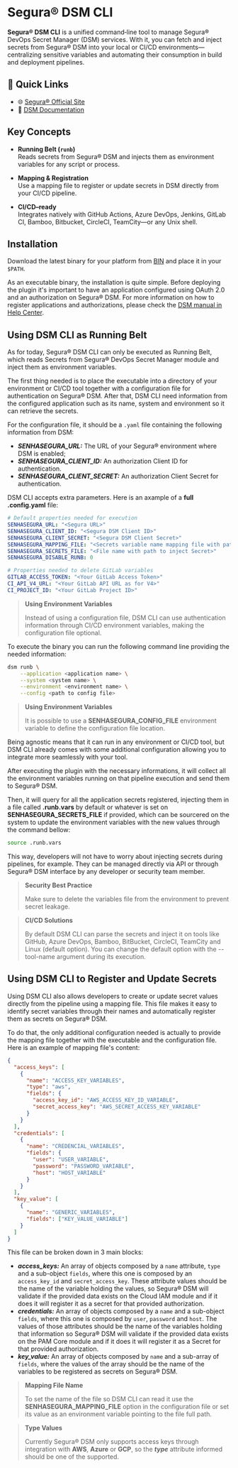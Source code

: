# Segura® DSM CLI

**Segura® DSM CLI** is a unified command‑line tool to manage Segura® DevOps Secret Manager (DSM) services. With it, you can fetch and inject secrets from Segura® DSM into your local or CI/CD environments—centralizing sensitive variables and automating their consumption in build and deployment pipelines.

## 🚀 Quick Links  
- 🌐 [Segura® Official Site](https://segura.security)  
- 📖 [DSM Documentation](https://docs.senhasegura.io/docs/devops-secret-manager?utm_source=Github&utm_medium=Link&utm_campaign=dsm_cli)



## Key Concepts

- **Running Belt (`runb`)**  
  Reads secrets from Segura® DSM and injects them as environment variables for any script or process.

- **Mapping & Registration**  
  Use a mapping file to register or update secrets in DSM directly from your CI/CD pipeline.

- **CI/CD–ready**  
  Integrates natively with GitHub Actions, Azure DevOps, Jenkins, GitLab CI, Bamboo, Bitbucket, CircleCI, TeamCity—or any Unix shell.


## Installation

Download the latest binary for your platform from [BIN](https://github.com/segura-security/dsmcli/tree/main/bin) and place it in your `$PATH`.

As an executable binary, the installation is quite simple. Before deploying the plugin it's important to have an application configured using OAuth 2.0 and an authorization on Segura® DSM. For more information on how to register applications and authorizations, please check the [DSM manual in Help Center](https://docs.senhasegura.io/docs/how-to-manage-an-application-in-devops-secret-manager?utm_source=Github&utm_medium=Link&utm_campaign=dsm_cli).


## Using DSM CLI as Running Belt

As for today, Segura® DSM CLI can only be executed as Running Belt, which reads Secrets from Segura® DevOps Secret Manager module and inject them as environment variables.

The first thing needed is to place the executable into a directory of your environment or CI/CD tool together with a configuration file for authentication on Segura® DSM. After that, DSM CLI need information from the configured application such as its name, system and environment so it can retrieve the secrets.

For the configuration file, it should be a `.yaml` file containing the following information from DSM:

- **_SENHASEGURA_URL:_** The URL of your Segura® environment where DSM is enabled;
- **_SENHASEGURA_CLIENT_ID:_** An authorization Client ID for authentication.
- **_SENHASEGURA_CLIENT_SECRET:_** An authorization Client Secret for authentication.

DSM CLI accepts extra parameters. Here is an axample of a **full .config.yaml** file:

```yaml title=".config.yaml"
# Default properties needed for execution
SENHASEGURA_URL: "<Segura URL>"
SENHASEGURA_CLIENT_ID: "<Segura DSM Client ID>"
SENHASEGURA_CLIENT_SECRET: "<Segura DSM Client Secret>"
SENHASEGURA_MAPPING_FILE: "<Secrets variable name mapping file with path>"
SENHASEGURA_SECRETS_FILE: "<File name with path to inject Secret>"
SENHASEGURA_DISABLE_RUNB: 0

# Properties needed to delete GitLab variables
GITLAB_ACCESS_TOKEN: "<Your GitLab Access Token>"
CI_API_V4_URL: "<Your GitLab API URL as for V4>"
CI_PROJECT_ID: "<Your GitLab Project ID>"
```

> **Using Environment Variables**
> 
> Instead of using a configuration file, DSM CLI can use authentication information through CI/CD environment variables, making the configuration file optional.

To execute the binary you can run the following command line providing the needed information:

```bash
dsm runb \
    --application <application name> \
    --system <system name> \
    --environment <environment name> \
    --config <path to config file>
```
> **Using Environment Variables**
> 
> It is possible to use a **SENHASEGURA_CONFIG_FILE** environment variable to define the configuration file location.

Being agnostic means that it can run in any environment or CI/CD tool, but DSM CLI already comes with some additional configuration allowing you to integrate more seamlessly with your tool.

After executing the plugin with the necessary informations, it will collect all the environment variables running on that pipeline execution and send them to Segura® DSM.

Then, it will query for all the application secrets registered, injecting them in a file called **.runb.vars** by default or whatever is set on **SENHASEGURA_SECRETS_FILE** if provided, which can be sourcered on the system to update the environment variables with the new values through the command bellow:

```bash
source .runb.vars
```

This way, developers will not have to worry about injecting secrets during pipelines, for example. They can be managed directly via API or through Segura® DSM interface by any developer or security team member.

> **Security Best Practice**
> 
> Make sure to delete the variables file from the environment to prevent secret leakage.

> **CI/CD Solutions**
> 
> By default DSM CLI can parse the secrets and inject it on tools like GitHub, Azure DevOps, Bamboo, BitBucket, CircleCI, TeamCity and Linux (default option). You can change the default option with the --tool-name argument during its execution.


## Using DSM CLI to Register and Update Secrets

Using DSM CLI also allows developers to create or update secret values directly from the pipeline using a mapping file. This file makes it easy to identify secret variables through their names and automatically register them as secrets on Segura® DSM.

To do that, the only additional configuration needed is actually to provide the mapping file together with the executable and the configuration file. Here is an example of mapping file's content:

``` json
{
  "access_keys": [
    {
      "name": "ACCESS_KEY_VARIABLES",
      "type": "aws",
      "fields": {
        "access_key_id": "AWS_ACCESS_KEY_ID_VARIABLE",
        "secret_access_key": "AWS_SECRET_ACCESS_KEY_VARIABLE"
      }
    }
  ],
  "credentials": [
    {
      "name": "CREDENCIAL_VARIABLES",
      "fields": {
        "user": "USER_VARIABLE",
        "password": "PASSWORD_VARIABLE",
        "host": "HOST_VARIABLE"
      }
    }
  ],
  "key_value": [
    {
      "name": "GENERIC_VARIABLES",
      "fields": ["KEY_VALUE_VARIABLE"]
    }
  ]
}
```

This file can be broken down in 3 main blocks:

- **_access_keys:_** An array of objects composed by a `name` attribute, `type` and a sub-object `fields`, where this one is composed by an `access_key_id` and `secret_access_key`. These attribute values should be the name of the variable holding the values, so Segura® DSM will validate if the provided data exists on the Cloud IAM module and if it does it will register it as a secret for that provided authorization.
- **_credentials:_** An array of objects composed by a `name` and a sub-object `fields`, where this one is composed by `user`, `password` and `host`. The values of those attributes should be the name of the variables holding that information so Segura® DSM will validate if the provided data exists on the PAM Core module and if it does it will register it as a Secret for that provided authorization.
- **_key_value:_** An array of objects composed by `name` and a sub-array of `fields`, where the values of the array should be the name of the variables to be registered as secrets on Segura® DSM.

> **Mapping File Name**
> 
> To set the name of the file so DSM CLI can read it use the **SENHASEGURA_MAPPING_FILE** option in the configuration file or set its value as an environment variable pointing to the file full path.

> **Type Values**
> 
> Currently Segura® DSM only supports access keys through integration with **AWS**, **Azure** or **GCP**, so the **_type_** attribute informed should be one of the supported.
